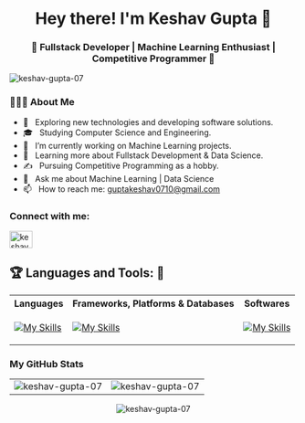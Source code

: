 <h1 align="center">Hey there! I'm Keshav Gupta 👋 </h1>
<h3 align="center">🚀 Fullstack Developer | Machine Learning Enthusiast | Competitive Programmer  🚀</h3>
<div>
 
  <p align="left"> <img src="https://komarev.com/ghpvc/?username=keshav-gupta-07&label=Profile%20views&color=0e75b6&style=flat" alt="keshav-gupta-07" /> </p>

  <h3> 👨🏻‍💻 About Me </h3>

- 🤔 &nbsp; Exploring new technologies and developing software solutions.
- 🎓 &nbsp; Studying Computer Science and Engineering.
- 💼 &nbsp; I’m currently working on Machine Learning projects.
- 🌱 &nbsp; Learning more about Fullstack Development & Data Science.
- ✍️ &nbsp; Pursuing Competitive Programming as a hobby.
- 💬 &nbsp; Ask me about Machine Learning | Data Science
- 📫 &nbsp; How to reach me: guptakeshav0710@gmail.com
</div> 
</div>

<h3 align="left">Connect with me:</h3>
<p align="left">
<a href="https://linkedin.com/in/keshav-07-gupta" target="blank"><img align="center" src="https://raw.githubusercontent.com/rahuldkjain/github-profile-readme-generator/master/src/images/icons/Social/linked-in-alt.svg" alt="keshav-07-gupta" height="30" width="40" /></a>
</p>

## :trophy: Languages and Tools: :robot:

 <table>
  <tr><th>Languages</th> <th>Frameworks, Platforms & Databases </th><th>Softwares</th>
  <tr>
    <td>

[![My Skills](https://skillicons.dev/icons?i=c,cpp,py,java,html,css,js&perline=3)](https://skillicons.dev)
</td>

 <td>
 
 [![My Skills](https://skillicons.dev/icons?i=git,bootstrap,angular,react,tailwind,ts,express,postman,nodejs,pycharm,mysql,postgres,selenium,mongodb,django,fastapi,flask,tensorflow,opencv,pytorch&perline=6)](https://skillicons.dev)
    </td>
 <td>
 
[![My Skills](https://skillicons.dev/icons?i=github,vscode,netlify,vercel,aws,figma,anaconda,notion&perline=3)](https://skillicons.dev)
 </td>
    </tr>
  </table>

<h3>My GitHub Stats</h3>

<table>
  <tr>
    <td><img src="https://github-readme-stats.vercel.app/api?username=keshav-gupta-07&show_icons=true&theme=dark&locale=en" alt="keshav-gupta-07" /></td>
    <td><img src="https://github-readme-stats.vercel.app/api/top-langs?username=keshav-gupta-07&show_icons=true&theme=dark&locale=en&layout=compact" alt="keshav-gupta-07" /></td>
  </tr>
</table>
<div align="center">
<p>
<img align="center" src="https://github-readme-streak-stats.herokuapp.com/?user=keshav-gupta-07&theme=dark" alt="keshav-gupta-07" />
</p>
</div>
